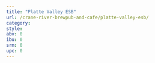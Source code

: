 ```yaml
---
title: "Platte Valley ESB"
url: /crane-river-brewpub-and-cafe/platte-valley-esb/
category: 
style: 
abv: 0
ibu: 0
srm: 0
upc: 0
---
```


